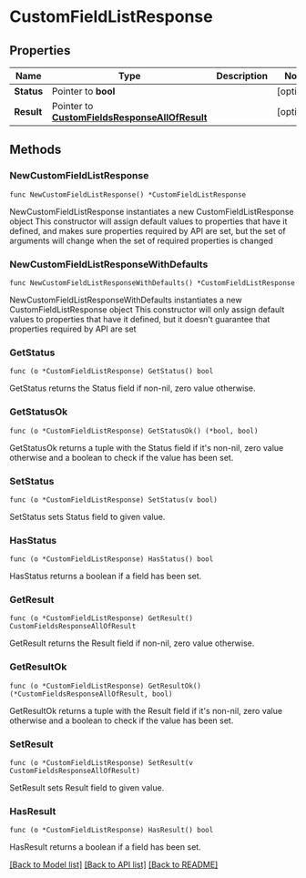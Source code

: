 # CustomFieldListResponse

## Properties

Name | Type | Description | Notes
------------ | ------------- | ------------- | -------------
**Status** | Pointer to **bool** |  | [optional] 
**Result** | Pointer to [**CustomFieldsResponseAllOfResult**](CustomFieldsResponseAllOfResult.md) |  | [optional] 

## Methods

### NewCustomFieldListResponse

`func NewCustomFieldListResponse() *CustomFieldListResponse`

NewCustomFieldListResponse instantiates a new CustomFieldListResponse object
This constructor will assign default values to properties that have it defined,
and makes sure properties required by API are set, but the set of arguments
will change when the set of required properties is changed

### NewCustomFieldListResponseWithDefaults

`func NewCustomFieldListResponseWithDefaults() *CustomFieldListResponse`

NewCustomFieldListResponseWithDefaults instantiates a new CustomFieldListResponse object
This constructor will only assign default values to properties that have it defined,
but it doesn't guarantee that properties required by API are set

### GetStatus

`func (o *CustomFieldListResponse) GetStatus() bool`

GetStatus returns the Status field if non-nil, zero value otherwise.

### GetStatusOk

`func (o *CustomFieldListResponse) GetStatusOk() (*bool, bool)`

GetStatusOk returns a tuple with the Status field if it's non-nil, zero value otherwise
and a boolean to check if the value has been set.

### SetStatus

`func (o *CustomFieldListResponse) SetStatus(v bool)`

SetStatus sets Status field to given value.

### HasStatus

`func (o *CustomFieldListResponse) HasStatus() bool`

HasStatus returns a boolean if a field has been set.

### GetResult

`func (o *CustomFieldListResponse) GetResult() CustomFieldsResponseAllOfResult`

GetResult returns the Result field if non-nil, zero value otherwise.

### GetResultOk

`func (o *CustomFieldListResponse) GetResultOk() (*CustomFieldsResponseAllOfResult, bool)`

GetResultOk returns a tuple with the Result field if it's non-nil, zero value otherwise
and a boolean to check if the value has been set.

### SetResult

`func (o *CustomFieldListResponse) SetResult(v CustomFieldsResponseAllOfResult)`

SetResult sets Result field to given value.

### HasResult

`func (o *CustomFieldListResponse) HasResult() bool`

HasResult returns a boolean if a field has been set.


[[Back to Model list]](../README.md#documentation-for-models) [[Back to API list]](../README.md#documentation-for-api-endpoints) [[Back to README]](../README.md)



